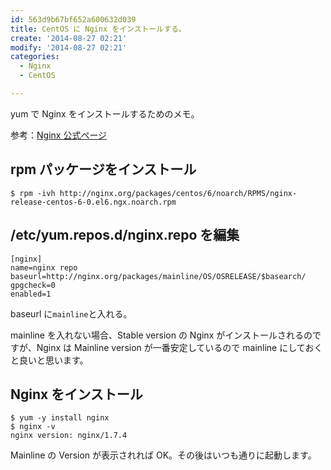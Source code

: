 ```yaml
---
id: 563d9b67bf652a600632d039
title: CentOS に Nginx をインストールする。
create: '2014-08-27 02:21'
modify: '2014-08-27 02:21'
categories:
  - Nginx
  - CentOS

---
```


yum で Nginx をインストールするためのメモ。

参考：[Nginx 公式ページ](http://nginx.org/en/linux_packages.html)

## rpm パッケージをインストール

```
$ rpm -ivh http://nginx.org/packages/centos/6/noarch/RPMS/nginx-release-centos-6-0.el6.ngx.noarch.rpm
```

## /etc/yum.repos.d/nginx.repo を編集

```
[nginx]
name=nginx repo
baseurl=http://nginx.org/packages/mainline/OS/OSRELEASE/$basearch/
gpgcheck=0
enabled=1
```

baseurl に`mainline`と入れる。

mainline を入れない場合、Stable version の Nginx がインストールされるのですが、Nginx は Mainline version が一番安定しているので mainline にしておくと良いと思います。

## Nginx をインストール

```
$ yum -y install nginx
$ nginx -v
nginx version: nginx/1.7.4
```

Mainline の Version が表示されれば OK。その後はいつも通りに起動します。

<!-- more -->
